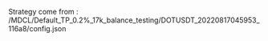 Strategy come from : /MDCL/Default_TP_0.2%_17k_balance_testing/DOTUSDT_20220817045953_116a8/config.json